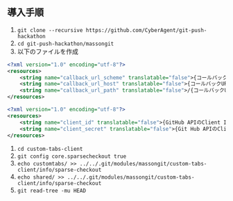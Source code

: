 ## 導入手順
1. `git clone --recursive https://github.com/CyberAgent/git-push-hackathon`
1. `cd git-push-hackathon/massongit`
1. 以下のファイルを作成
```app/src/main/res/values/callback_urls.xml
<?xml version="1.0" encoding="utf-8"?>
<resources>
    <string name="callback_url_scheme" translatable="false">{コールバックURLのプロトコル}</string>
    <string name="callback_url_host" translatable="false">{コールバックURLのホスト名}</string>
    <string name="callback_url_path" translatable="false">/{コールバックURLのパス}</string>
</resources>
```

```app/src/main/res/values/github_apis.xml
<?xml version="1.0" encoding="utf-8"?>
<resources>
    <string name="client_id" translatable="false">{GitHub APIのClient ID}</string>
    <string name="client_secret" translatable="false">{Git Hub APIのClient Secret}</string>
</resources>

```

1. `cd custom-tabs-client`
1. `git config core.sparsecheckout true`
1. `echo customtabs/ >> ../../.git/modules/massongit/custom-tabs-client/info/sparse-checkout`
1. `echo shared/ >> ../../.git/modules/massongit/custom-tabs-client/info/sparse-checkout`
1. `git read-tree -mu HEAD`
